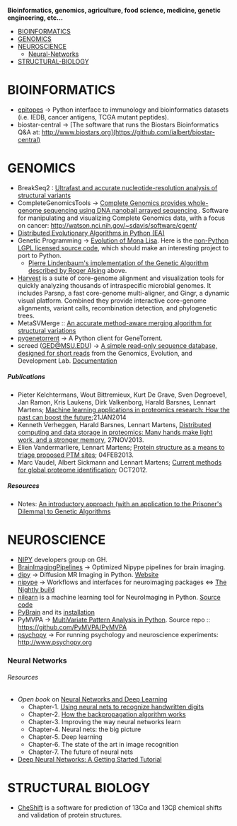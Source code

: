 **Bioinformatics, genomics, agriculture, food science, medicine, genetic engineering, etc...**

* [BIOINFORMATICS](#bioinformatics)
* [GENOMICS](#genomics)
* [NEUROSCIENCE](#neuroscience)
   * [Neural-Networks](#neural-networks)
* [STRUCTURAL-BIOLOGY](#structural-biology)

   
# BIOINFORMATICS
* [epitopes](https://github.com/hammerlab/epitopes) → Python interface to immunology and bioinformatics datasets (i.e. IEDB, cancer antigens, TCGA mutant peptides).
* biostar-central → [The software that runs the Biostars Bioinformatics Q&A at: http://www.biostars.org](https://github.com/ialbert/biostar-central)


# GENOMICS
* BreakSeq2 : [Ultrafast and accurate nucleotide-resolution analysis of structural variants](https://github.com/bioinform/breakseq2)
* CompleteGenomicsTools → [Complete Genomics provides whole-genome sequencing using DNA nanoball arrayed sequencing ](https://github.com/seandavi/CompleteGenomicsTools). Software for manipulating and visualizing Complete Genomics data, with a focus on cancer: http://watson.nci.nih.gov/~sdavis/software/cgent/
* [Distributed Evolutionary Algorithms in Python (EA)](http://code.google.com/p/deap/)
* Genetic Programming → [Evolution of Mona Lisa](http://rogeralsing.com/2008/12/07/genetic-programming-evolution-of-mona-lisa/). Here is the [non-Python LGPL licensed source code](http://code.google.com/p/alsing/downloads/list), which should make an interesting project to port to Python. 
   * [Pierre Lindenbaum's implementation of the Genetic Algorithm described by Roger Alsing](http://plindenbaum.blogspot.in/2008/12/random-notes-2008-12.html) above.
* [Harvest](https://github.com/marbl/harvest) is a suite of core-genome alignment and visualization tools for quickly analyzing thousands of intraspecific microbial genomes. It includes Parsnp, a fast core-genome multi-aligner, and Gingr, a dynamic visual platform. Combined they provide interactive core-genome alignments, variant calls, recombination detection, and phylogenetic trees.
* MetaSVMerge :: [An accurate method-aware merging algorithm for structural variations](https://github.com/bioinform/metasv)
* [pygenetorrent](https://github.com/hammer/pygenetorrent) → A Python client for GeneTorrent.
* screed (GED@MSU.EDU) → [A simple read-only sequence database, designed for short reads](https://github.com/ged-lab/screed) from the Genomics, Evolution, and Development Lab. [Documentation](http://readthedocs.org/docs/screed/en/latest/)


##### Publications
* Pieter Kelchtermans, Wout Bittremieux, Kurt De Grave, Sven Degroeve1, Jan Ramon, Kris Laukens, Dirk Valkenborg, Harald Barsnes, Lennart Martens; [Machine learning applications in proteomics research: How the past can boost the future](http://onlinelibrary.wiley.com/doi/10.1002/pmic.201300289/full);21JAN2014
* Kenneth Verheggen, Harald Barsnes, Lennart Martens, [Distributed computing and data storage in proteomics: Many hands make light work, and a stronger memory](http://onlinelibrary.wiley.com/doi/10.1002/pmic.201300288/full), 27NOV2013.
* Elien Vandermarliere, Lennart Martens; [Protein structure as a means to triage proposed PTM sites](http://onlinelibrary.wiley.com/doi/10.1002/pmic.201200232/full); 04FEB2013.
* Marc Vaudel, Albert Sickmann and Lennart Martens; [Current methods for global proteome identification](http://informahealthcare.com/doi/abs/10.1586/epr.12.51); OCT2012.



##### Resources
* Notes: [An introductory approach (with an application to the Prisoner's Dilemma) to Genetic Algorithms](http://www2.econ.iastate.edu/tesfatsi/holland.gaintro.htm)


# NEUROSCIENCE
* [NIPY](https://github.com/nipy) developers group on GH.
* [BrainImagingPipelines](https://github.com/INCF/BrainImagingPipelines) → Optimized Nipype pipelines for brain imaging.
* [dipy](https://github.com/nipy/dipy) → Diffusion MR Imaging in Python. [Website](http://dipy.org)
* [nipype](https://github.com/nipy/nipype) → Workflows and interfaces for neuroimaging packages <=> [The Nightly build](http://www.mit.edu/~satra/nipype-nightly/)
* [nilearn](http://nilearn.github.io) is a machine learning tool for NeuroImaging in Python. [Source code](https://github.com/nilearn/nilearn)
* [PyBrain](http://pybrain.org) and its [installation](https://github.com/pybrain/pybrain/wiki/installation)
* PyMVPA → [MultiVariate Pattern Analysis in Python](http://www.pymvpa.org). Source repo :: https://github.com/PyMVPA/PyMVPA
* [psychopy](https://github.com/psychopy/psychopy) → For running psychology and neuroscience experiments: http://www.psychopy.org


### Neural Networks

###### Resources
* _Open book_ on [Neural Networks and Deep Learning](http://neuralnetworksanddeeplearning.com/)
   * Chapter-1. [Using neural nets to recognize handwritten digits](http://neuralnetworksanddeeplearning.com/chap1.html)
   * Chapter-2. [How the backpropagation algorithm works](http://neuralnetworksanddeeplearning.com/chap2.html)
   * Chapter-3. Improving the way neural networks learn
   * Chapter-4. Neural nets: the big picture
   * Chapter-5. Deep learning
   * Chapter-6. The state of the art in image recognition
   * Chapter-7. The future of neural nets
* [Deep Neural Networks: A Getting Started Tutorial](http://www.visualstudiomagazine.com/articles/2014/06/01/deep-neural-networks.aspx)   


# STRUCTURAL BIOLOGY
* [CheShift](https://github.com/aloctavodia/cheshift) is a software for prediction of 13Cα and 13Cβ chemical shifts and validation of protein structures.
    

